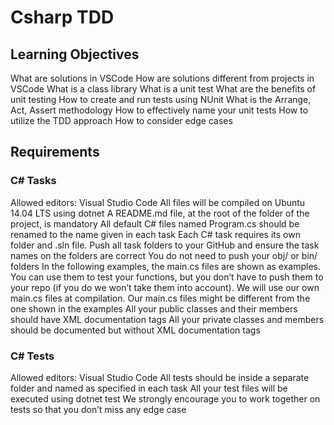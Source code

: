 # Csharp TDD
## Learning Objectives
What are solutions in VSCode
How are solutions different from projects in VSCode
What is a class library
What is a unit test
What are the benefits of unit testing
How to create and run tests using NUnit
What is the Arrange, Act, Assert methodology
How to effectively name your unit tests
How to utilize the TDD approach
How to consider edge cases
## Requirements
### C# Tasks
Allowed editors: Visual Studio Code
All files will be compiled on Ubuntu 14.04 LTS using dotnet
A README.md file, at the root of the folder of the project, is mandatory
All default C# files named Program.cs should be renamed to the name given in each task
Each C# task requires its own folder and .sln file. Push all task folders to your GitHub and ensure the task names on the folders are correct
You do not need to push your obj/ or bin/ folders
In the following examples, the main.cs files are shown as examples. You can use them to test your functions, but you don’t have to push them to your repo (if you do we won’t take them into account). We will use our own main.cs files at compilation. Our main.cs files might be different from the one shown in the examples
All your public classes and their members should have XML documentation tags
All your private classes and members should be documented but without XML documentation tags
### C# Tests
Allowed editors: Visual Studio Code
All tests should be inside a separate folder and named as specified in each task
All your test files will be executed using dotnet test
We strongly encourage you to work together on tests so that you don’t miss any edge case
